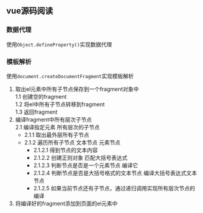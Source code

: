 ## vue源码阅读  
### 数据代理  
使用`Object.defineProperty()`实现数据代理  
### 模板解析  
使用`document.createDocumentFragment`实现模板解析  
1. 取出el元素中所有子节点保存到一个fragment对象中  
  1.1 创建空的fragment  
  1.2 将el中所有子节点转移到fragment  
  1.3 返回fragment  
2. 编译fragment中所有层次子节点  
  2.1 编译指定元素 所有层次的子节点  
    * 2.1.1 取出最外层所有子节点  
    * 2.1.2 遍历所有子节点 文本节点 元素节点  
      * 2.1.2.1 得到节点的文本内容  
      * 2.1.2.2 创建正则对象 匹配大括号表达式
      * 2.1.2.3 判断节点是否是一个元素节点 编译它
      * 2.1.2.4 判断节点是否是大括号格式的文本节点 编译大括号表达式文本节点
      * 2.1.2.5 如果当前节点还有子节点，通过递归调用实现所有层次节点的编译
3. 将编译好的fragment添加到页面的el元素中
